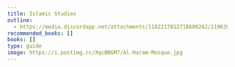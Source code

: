 ```yaml
---
title: Islamic Studies
outline:
  - https://media.discordapp.net/attachments/1182217012718600242/1196398181777412126/islamic_studies.webp?ex=65b77ba2&is=65a506a2&hm=2197feda10894abafc65391e478872772857d85975829070d94e800d6a61e1dc&=&format=webp
recommended_books: []
books: []
type: guide
image: https://i.postimg.cc/XqcBBGM7/Al-Haram-Mosque.jpg
---
```

